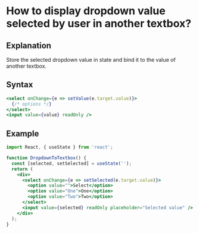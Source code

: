# How to display dropdown value selected by user in another textbox?

## Explanation
Store the selected dropdown value in state and bind it to the value of another textbox.

## Syntax
```jsx
<select onChange={e => setValue(e.target.value)}>
  {/* options */}
</select>
<input value={value} readOnly />
```

## Example
```jsx
import React, { useState } from 'react';

function DropdownToTextbox() {
  const [selected, setSelected] = useState('');
  return (
    <div>
      <select onChange={e => setSelected(e.target.value)}>
        <option value="">Select</option>
        <option value="One">One</option>
        <option value="Two">Two</option>
      </select>
      <input value={selected} readOnly placeholder="Selected value" />
    </div>
  );
}
``` 